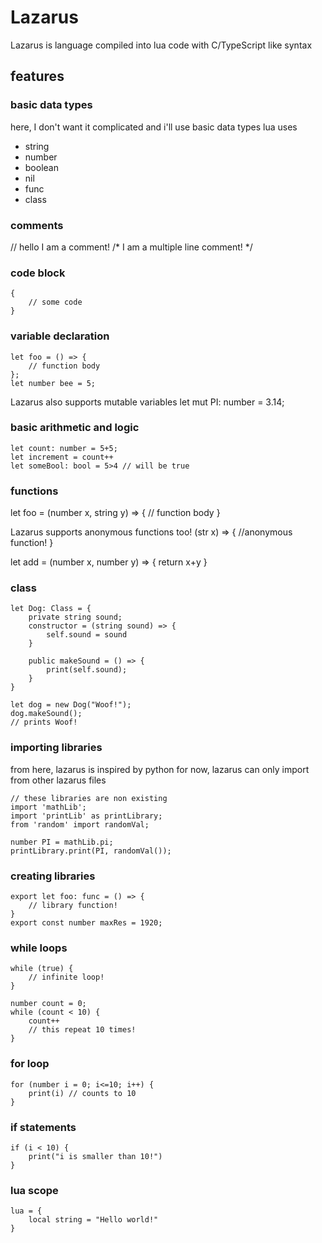 # Lazarus 
Lazarus is language compiled into lua code with C/TypeScript like syntax

## features
### basic data types
here, I don't want it complicated and i'll use basic data types lua uses
- string
- number
- boolean 
- nil
- func
- class
### comments
// hello I am a comment!
/*  I am 
    a multiple
    line
    comment!
*/


### code block
```
{
    // some code
}
```
### variable declaration
```
let foo = () => {
    // function body
};
let number bee = 5;
```

Lazarus also supports mutable variables
let mut PI: number = 3.14;
### basic arithmetic and logic
```
let count: number = 5+5;
let increment = count++
let someBool: bool = 5>4 // will be true
```
### functions

let foo = (number x, string y) => {
    // function body
}

Lazarus supports anonymous functions too!
(str x) => {
    //anonymous function!
}

let add = (number x, number y) => {
    return x+y
}

### class
```
let Dog: Class = {
    private string sound;
    constructor = (string sound) => {
        self.sound = sound
    }

    public makeSound = () => {
        print(self.sound);
    }
}

let dog = new Dog("Woof!");
dog.makeSound();
// prints Woof!
```

### importing libraries
from here, lazarus is inspired by python
for now, lazarus can only import from other lazarus files
```
// these libraries are non existing
import 'mathLib';
import 'printLib' as printLibrary;
from 'random' import randomVal;

number PI = mathLib.pi;
printLibrary.print(PI, randomVal());
```

### creating libraries
```
export let foo: func = () => {
    // library function!
}
export const number maxRes = 1920;
```

### while loops
```
while (true) {
    // infinite loop!
}
```

```
number count = 0;
while (count < 10) {
    count++
    // this repeat 10 times!
}
```

### for loop
```
for (number i = 0; i<=10; i++) {
    print(i) // counts to 10
}
```

### if statements
```
if (i < 10) {
    print("i is smaller than 10!")
}
```

### lua scope
```
lua = {
    local string = "Hello world!"
}
```

